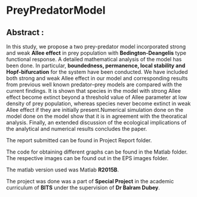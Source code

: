 # PreyPredatorModel

## Abstract :

In this study, we propose a two prey-predator model incorporated strong and weak **Allee effect** in prey population with **Bedington-Deangelis** type functional response. A detailed mathematical analysis of the model has been done. In particular, **boundedness, permanence, local stability and Hopf-bifurcation** for
the system have been conducted. We have included both strong and weak Allee effect in our model and corresponding results from previous well known predator–prey models are compared with the current findings. It is shown that species in the model with strong Allee effect become extinct beyond a threshold value of Allee parameter at low density of prey population, whereas species never become extinct in weak Allee effect if they are initially present.Numerical simulation done on the model done on the model show that it is in agreement with the theoratical analysis. Finally, an extended discussion of the ecological implications of the analytical and numerical results concludes the paper.

The report submitted can be found in Project Report folder. 

The code for obtaining different graphs can be found in the Matlab folder. The respective images can be found out in the EPS images folder.

The matlab version used was Matlab **R2015B**.

The project was done was a part of **Special Project** in the academic curriculum of **BITS** under the supervision of **Dr Balram Dubey**. 

